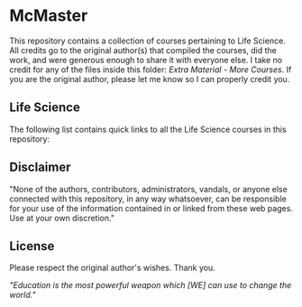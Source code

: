 # McMaster
This repository contains a collection of courses pertaining to Life Science. All credits go to the original author(s) that compiled the courses, did the work, and were generous enough to share it with everyone else. I take no credit for any of the files inside this folder: *Extra Material - More Courses*. If you are the original author, please let me know so I can properly credit you.

## Life Science
The following list contains quick links to all the Life Science courses in this repository:

## Disclaimer
"None of the authors, contributors, administrators, vandals, or anyone else connected with this repository, in any way whatsoever, can be responsible for your use of the information contained in or linked from these web pages. Use at your own discretion."


## License
Please respect the original author's wishes. Thank you.

*"Education is the most powerful weapon which [WE] can use to change the world."*
